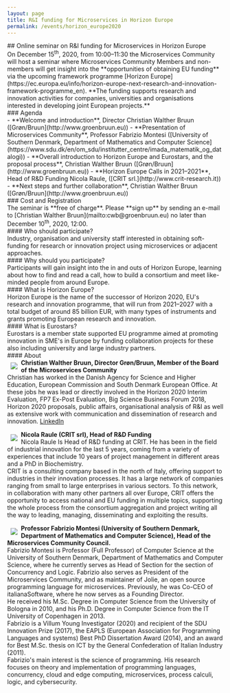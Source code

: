 ```yaml
---
layout: page
title: R&I funding for Microservices in Horizon Europe
permalink: /events/horizon_europe2020
---
```


<div class="container">
<div class="row">
<div class="col-xs-12" markdown="1">

<div class="section-title" markdown="1">
## Online seminar on R&I funding for Microservices in Horizon Europe
</div>
On December 15<sup>th</sup>, 2020, from 10:00&ndash;11:30 the Microservices
Community will host a seminar where Microservices Community Members and
non-members will get insight into the **opportunities of obtaining EU funding** via
the upcoming framework programme
[Horizon Europe](https://ec.europa.eu/info/horizon-europe-next-research-and-innovation-framework-programme_en).
**The funding supports research and innovation activities for companies,
universities and organisations interested in developing joint European projects.**

<div class="section-title" markdown="1">
### Agenda
</div>
- **Welcome and introduction**, Director Christian Walther Bruun ([Grøn/Bruun](http://www.groenbruun.eu))
- **Presentation of Microservices Community**, Professor Fabrizio Montesi
([University of Southern Denmark, Department of Mathematics and Computer Science](https://www.sdu.dk/en/om_sdu/institutter_centre/imada_matematik_og_datalogi))
- **Overall introduction to Horizon Europe and Eurostars, and the proposal process**,
Christian Walther Bruun ([Grøn/Bruun](http://www.groenbruun.eu))
- **Horizon Europe Calls in 2021&ndash;2021**, Head of R&D Funding Nicola Raule, ([CRIT srl.](http://www.crit-research.it))
- **Next steps and further collaboration**, Christian Walther Bruun ([Grøn/Bruun](http://www.groenbruun.eu))

<div class="section-title" markdown="1">
### Cost and Registration
</div>
The seminar is **free of charge**. Please **sign up** by sending an e-mail to
[Christian Walther Bruun](mailto:cwb@groenbruun.eu) no later than December
10<sup>th</sup>, 2020, 12:00.

<div class="section-title" markdown="1">
#### Who should participate?
</div>
Industry, organisation and university staff interested in obtaining soft-funding
for research or innovation project using microservices or adjacent approaches.

<div class="section-title" markdown="1">
#### Why should you participate?
</div>
Participants will gain insight into the in and outs of Horizon Europe, learning
about how to find and read a call, how to build a consortium and meet like-minded
people from around Europe.

<div class="section-title" markdown="1">
#### What is Horizon Europe?
</div>
Horizon Europe is the name of the successor of Horizon 2020, EU's research and
innovation programme, that will run from 2021&ndash;2027 with a total budget of
around 85 billion EUR, with many types of instruments and grants promoting
European research and innovation.

<div class="section-title" markdown="1">
#### What is Eurostars?
</div>
Eurostars is a member state supported EU programme aimed at promoting innovation
in SME's in Europe by funding collaboration projects for these also including
university and large industry partners.

<div class="section-title" markdown="1">
#### About
</div>
<div class="text-muted text-justify">
<img class="img-thumbnail" style="margin:8px;max-width:120px;height:auto" align="left" src="/assets/images/events/horizon_europe2020/cwb.png" />
<strong>Christian Walther Bruun, Director Grøn/Bruun, Member of the Board of the Microservices Community</strong>
<br/>
Christian has worked in the Danish Agency for Science and Higher Education,
European Commission and South Denmark European Office. At these jobs he was lead
or directly involved in the Horizon 2020 Interim Evaluation, FP7 Ex-Post Evaluation,
Big Science Business Forum 2018, Horizon 2020 proposals, public affairs,
organisational analysis of R&I as well as extensive work with communication and
dissemination of research and innovation.
<a href="https://www.linkedin.com/in/christian-walther-bruun-4897072/">LinkedIn</a>
</div>

<p></p>

<div class="text-muted text-justify">
<img class="img-thumbnail" style="margin:8px;max-width:120px;height:auto" align="left" src="/assets/images/events/horizon_europe2020/nr.png" />
<strong>Nicola Raule (CRIT srl), Head of R&D Funding</strong>
<br/>
Nicola Raule Is Head of R&D funding at CRIT. He has been in the field of industrial
innovation for the last 5 years, coming from a variety of experiences that
include 10 years of project management in different areas and a PhD in Biochemistry.
<br/>
CRIT is a consulting company based in the north of Italy, offering support to
industries in their innovation processes.
It has a large network of companies ranging from small to large enterprises in
various sectors. To this network, in collaboration with many other partners all
over Europe, CRIT offers the opportunity to access national and EU funding in
multiple topics, supporting the whole process from the consortium aggregation
and project writing all the way to leading, managing, disseminating and exploiting
the results.
</div>

<p></p>

<div class="text-muted text-justify">
<img class="img-thumbnail" style="margin:8px;max-width:120px;height:auto" align="left" src="/assets/images/events/horizon_europe2020/fm.png" />
<strong>Professor Fabrizio Montesi (University of Southern Denmark, Department of
Mathematics and Computer Science), Head of the Microservices Community  Council.</strong>
<br/>
Fabrizio Montesi is Professor (Full Professor) of Computer Science at the University
of Southern Denmark, Department of Mathematics and Computer Science, where he
currently serves as Head of Section for the section of Concurrency and Logic.
Fabrizio also serves as President of the Microservices Community, and as maintainer
of Jolie, an open source programming language for microservices. Previously, he
was Co-CEO of italianaSoftware, where he now serves as a Founding Director.
<br/>
He received his M.Sc. Degree in Computer Science from the University of Bologna
in 2010, and his Ph.D. Degree in Computer Science from the IT University of
Copenhagen in 2013.
<br/>
Fabrizio is a Villum Young Investigator (2020) and recipient of the SDU Innovation
Prize (2017), the EAPLS (European Association for Programming Languages and systems)
Best PhD Dissertation Award (2014), and an award for Best M.Sc. thesis on ICT by
the General Confederation of Italian Industry (2011).
<br/>
Fabrizio's main interest is the science of programming. His research focuses on
theory and implementation of programming languages, concurrency, cloud and edge
computing, microservices, process calculi, logic, and cybersecurity.
</div>

</div>
</div>
</div>
